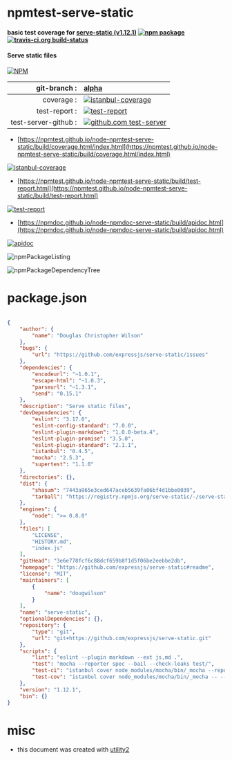 # npmtest-serve-static

#### basic test coverage for  [serve-static (v1.12.1)](https://github.com/expressjs/serve-static#readme)  [![npm package](https://img.shields.io/npm/v/npmtest-serve-static.svg?style=flat-square)](https://www.npmjs.org/package/npmtest-serve-static) [![travis-ci.org build-status](https://api.travis-ci.org/npmtest/node-npmtest-serve-static.svg)](https://travis-ci.org/npmtest/node-npmtest-serve-static)

#### Serve static files

[![NPM](https://nodei.co/npm/serve-static.png?downloads=true&downloadRank=true&stars=true)](https://www.npmjs.com/package/serve-static)

| git-branch : | [alpha](https://github.com/npmtest/node-npmtest-serve-static/tree/alpha)|
|--:|:--|
| coverage : | [![istanbul-coverage](https://npmtest.github.io/node-npmtest-serve-static/build/coverage.badge.svg)](https://npmtest.github.io/node-npmtest-serve-static/build/coverage.html/index.html)|
| test-report : | [![test-report](https://npmtest.github.io/node-npmtest-serve-static/build/test-report.badge.svg)](https://npmtest.github.io/node-npmtest-serve-static/build/test-report.html)|
| test-server-github : | [![github.com test-server](https://npmtest.github.io/node-npmtest-serve-static/GitHub-Mark-32px.png)](https://npmtest.github.io/node-npmtest-serve-static/build/app/index.html) | | build-artifacts : | [![build-artifacts](https://npmtest.github.io/node-npmtest-serve-static/glyphicons_144_folder_open.png)](https://github.com/npmtest/node-npmtest-serve-static/tree/gh-pages/build)|

- [https://npmtest.github.io/node-npmtest-serve-static/build/coverage.html/index.html](https://npmtest.github.io/node-npmtest-serve-static/build/coverage.html/index.html)

[![istanbul-coverage](https://npmtest.github.io/node-npmtest-serve-static/build/screenCapture.buildCi.browser.%252Ftmp%252Fbuild%252Fcoverage.lib.html.png)](https://npmtest.github.io/node-npmtest-serve-static/build/coverage.html/index.html)

- [https://npmtest.github.io/node-npmtest-serve-static/build/test-report.html](https://npmtest.github.io/node-npmtest-serve-static/build/test-report.html)

[![test-report](https://npmtest.github.io/node-npmtest-serve-static/build/screenCapture.buildCi.browser.%252Ftmp%252Fbuild%252Ftest-report.html.png)](https://npmtest.github.io/node-npmtest-serve-static/build/test-report.html)

- [https://npmdoc.github.io/node-npmdoc-serve-static/build/apidoc.html](https://npmdoc.github.io/node-npmdoc-serve-static/build/apidoc.html)

[![apidoc](https://npmdoc.github.io/node-npmdoc-serve-static/build/screenCapture.buildCi.browser.%252Ftmp%252Fbuild%252Fapidoc.html.png)](https://npmdoc.github.io/node-npmdoc-serve-static/build/apidoc.html)

![npmPackageListing](https://npmtest.github.io/node-npmtest-serve-static/build/screenCapture.npmPackageListing.svg)

![npmPackageDependencyTree](https://npmtest.github.io/node-npmtest-serve-static/build/screenCapture.npmPackageDependencyTree.svg)



# package.json

```json

{
    "author": {
        "name": "Douglas Christopher Wilson"
    },
    "bugs": {
        "url": "https://github.com/expressjs/serve-static/issues"
    },
    "dependencies": {
        "encodeurl": "~1.0.1",
        "escape-html": "~1.0.3",
        "parseurl": "~1.3.1",
        "send": "0.15.1"
    },
    "description": "Serve static files",
    "devDependencies": {
        "eslint": "3.17.0",
        "eslint-config-standard": "7.0.0",
        "eslint-plugin-markdown": "1.0.0-beta.4",
        "eslint-plugin-promise": "3.5.0",
        "eslint-plugin-standard": "2.1.1",
        "istanbul": "0.4.5",
        "mocha": "2.5.3",
        "supertest": "1.1.0"
    },
    "directories": {},
    "dist": {
        "shasum": "7443a965e3ced647aceb5639fa06bf4d1bbe0039",
        "tarball": "https://registry.npmjs.org/serve-static/-/serve-static-1.12.1.tgz"
    },
    "engines": {
        "node": ">= 0.8.0"
    },
    "files": [
        "LICENSE",
        "HISTORY.md",
        "index.js"
    ],
    "gitHead": "3e6e778fcf6c88dcf659b8f1d5f06be2eebbe2db",
    "homepage": "https://github.com/expressjs/serve-static#readme",
    "license": "MIT",
    "maintainers": [
        {
            "name": "dougwilson"
        }
    ],
    "name": "serve-static",
    "optionalDependencies": {},
    "repository": {
        "type": "git",
        "url": "git+https://github.com/expressjs/serve-static.git"
    },
    "scripts": {
        "lint": "eslint --plugin markdown --ext js,md .",
        "test": "mocha --reporter spec --bail --check-leaks test/",
        "test-ci": "istanbul cover node_modules/mocha/bin/_mocha --report lcovonly -- --reporter spec --check-leaks test/",
        "test-cov": "istanbul cover node_modules/mocha/bin/_mocha -- --reporter dot --check-leaks test/"
    },
    "version": "1.12.1",
    "bin": {}
}
```



# misc
- this document was created with [utility2](https://github.com/kaizhu256/node-utility2)
